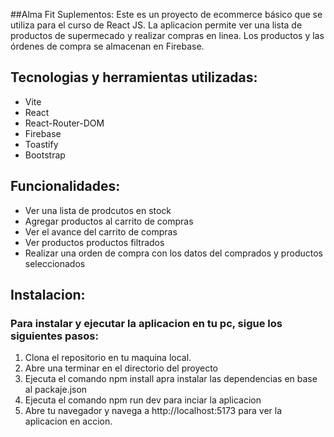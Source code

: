 ##Alma Fit Suplementos:
Este es un proyecto de ecommerce básico que se utiliza para el curso de React JS. La aplicacion permite ver una lista de productos de supermecado y realizar compras en linea. Los productos y las órdenes de compra se almacenan en Firebase.


## Tecnologias y herramientas utilizadas:
- Vite
- React
- React-Router-DOM
- Firebase
- Toastify
- Bootstrap

## Funcionalidades:
- Ver una lista de prodcutos en stock
- Agregar productos al carrito de compras
- Ver el avance del carrito de compras
- Ver productos productos filtrados
- Realizar una orden de compra con los datos del comprados y productos seleccionados

## Instalacion:
### Para instalar y ejecutar la aplicacion en tu pc, sigue los siguientes pasos:

1. Clona el repositorio en tu maquina local.
2. Abre una terminar en el directorio del proyecto
3. Ejecuta el comando npm install apra instalar las dependencias en base al packaje.json
4. Ejecuta el comando npm run dev para inciar la aplicacion
5. Abre tu navegador y navega a http://localhost:5173 para ver la aplicacion en accion.